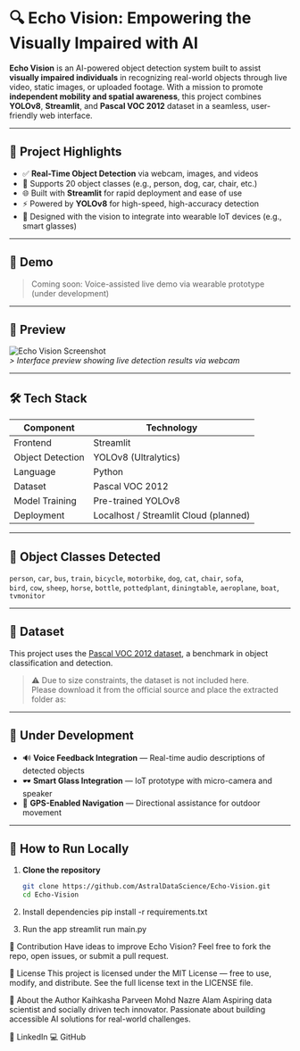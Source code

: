 # 🔍 Echo Vision: Empowering the Visually Impaired with AI

**Echo Vision** is an AI-powered object detection system built to assist **visually impaired individuals** in recognizing real-world objects through live video, static images, or uploaded footage. With a mission to promote **independent mobility and spatial awareness**, this project combines **YOLOv8**, **Streamlit**, and **Pascal VOC 2012** dataset in a seamless, user-friendly web interface.

---

## 📌 Project Highlights

- ✅ **Real-Time Object Detection** via webcam, images, and videos
- 🎯 Supports 20 object classes (e.g., person, dog, car, chair, etc.)
- 🌐 Built with **Streamlit** for rapid deployment and ease of use
- ⚡️ Powered by **YOLOv8** for high-speed, high-accuracy detection
- 🧠 Designed with the vision to integrate into wearable IoT devices (e.g., smart glasses)

---

## 🚀 Demo

> Coming soon: Voice-assisted live demo via wearable prototype (under development)

---

## 📸 Preview

![Echo Vision Screenshot](preview.png)  
_> Interface preview showing live detection results via webcam_

---

## 🛠️ Tech Stack

| Component       | Technology        |
|-----------------|-------------------|
| Frontend        | Streamlit         |
| Object Detection| YOLOv8 (Ultralytics) |
| Language        | Python            |
| Dataset         | Pascal VOC 2012   |
| Model Training  | Pre-trained YOLOv8|
| Deployment      | Localhost / Streamlit Cloud (planned) |

---

## 🎯 Object Classes Detected

`person`, `car`, `bus`, `train`, `bicycle`, `motorbike`, `dog`, `cat`, `chair`, `sofa`,  
`bird`, `cow`, `sheep`, `horse`, `bottle`, `pottedplant`, `diningtable`, `aeroplane`, `boat`, `tvmonitor`

---

## 📁 Dataset

This project uses the [Pascal VOC 2012 dataset](http://host.robots.ox.ac.uk/pascal/VOC/voc2012/), a benchmark in object classification and detection.

> ⚠️ Due to size constraints, the dataset is not included here.  
Please download it from the official source and place the extracted folder as:

---

## 🧠 Under Development

- 🔊 **Voice Feedback Integration** — Real-time audio descriptions of detected objects
- 🕶️ **Smart Glass Integration** — IoT prototype with micro-camera and speaker
- 📍 **GPS-Enabled Navigation** — Directional assistance for outdoor movement

---

## 🧪 How to Run Locally

1. **Clone the repository**
   ```bash
   git clone https://github.com/AstralDataScience/Echo-Vision.git
   cd Echo-Vision

2. Install dependencies
pip install -r requirements.txt

3. Run the app
streamlit run main.py

🙌 Contribution
Have ideas to improve Echo Vision?
Feel free to fork the repo, open issues, or submit a pull request.

📃 License
This project is licensed under the MIT License — free to use, modify, and distribute.
See the full license text in the LICENSE file.

👤 About the Author
Kaihkasha Parveen Mohd Nazre Alam
Aspiring data scientist and socially driven tech innovator. Passionate about building accessible AI solutions for real-world challenges.

🔗 LinkedIn
💻 GitHub

